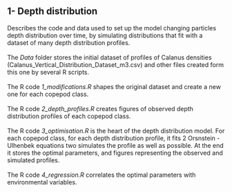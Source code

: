 ## 1- Depth distribution
Describes the code and data used to set up the model changing
particles depth distribution over time, by simulating distributions that fit
with a dataset of many depth distribution profiles.
<br/>
<br/>
The *Data* folder stores the initial dataset of profiles of Calanus densities (Calanus_Vertical_Distribution_Dataset_m3.csv) and other files created form this one by several R scripts. 
<br/>
<br/>
The R code *1_modifications.R* shapes the original dataset and create a new one for each copepod class. 
<br/>
<br/>
The R code *2_depth_profiles.R* creates figures of observed depth distribution profiles of each copepod class. 
<br/>
<br/>
The R code *3_optimisation.R* is the heart of the depth distribution model. For each copepod class, for each depth distribution profile, it fits 2 Orsnstein - Ulhenbek equations two simulates the profile as well as possible. At the end it stores the optimal parameters, and figures representing the observed and simulated profiles.
<br/>
<br/>
The R code *4_regression.R* correlates the optimal parameters with environmental variables.
